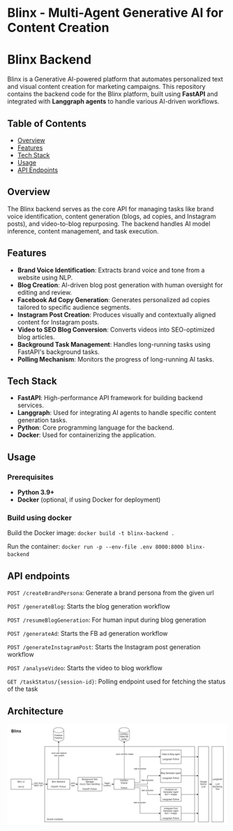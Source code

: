 # Blinx - Multi-Agent Generative AI for Content Creation

# Blinx Backend

Blinx is a Generative AI-powered platform that automates personalized text and visual content creation for marketing campaigns. This repository contains the backend code for the Blinx platform, built using **FastAPI** and integrated with **Langgraph agents** to handle various AI-driven workflows.

## Table of Contents
- [Overview](#overview)
- [Features](#features)
- [Tech Stack](#tech-stack)
- [Usage](#usage)
- [API Endpoints](#api-endpoints)


## Overview

The Blinx backend serves as the core API for managing tasks like brand voice identification, content generation (blogs, ad copies, and Instagram posts), and video-to-blog repurposing. The backend handles AI model inference, content management, and task execution.

## Features

- **Brand Voice Identification**: Extracts brand voice and tone from a website using NLP.
- **Blog Creation**: AI-driven blog post generation with human oversight for editing and review.
- **Facebook Ad Copy Generation**: Generates personalized ad copies tailored to specific audience segments.
- **Instagram Post Creation**: Produces visually and contextually aligned content for Instagram posts.
- **Video to SEO Blog Conversion**: Converts videos into SEO-optimized blog articles.
- **Background Task Management**: Handles long-running tasks using FastAPI's background tasks.
- **Polling Mechanism**: Monitors the progress of long-running AI tasks.

## Tech Stack

- **FastAPI**: High-performance API framework for building backend services.
- **Langgraph**: Used for integrating AI agents to handle specific content generation tasks.
- **Python**: Core programming language for the backend.
- **Docker**: Used for containerizing the application.

## Usage

### Prerequisites

- **Python 3.9+**
- **Docker** (optional, if using Docker for deployment)

### Build using docker
Build the Docker image:
`docker build -t blinx-backend .`

Run the container:
`docker run -p --env-file .env 8000:8000 blinx-backend`

## API endpoints
`POST /createBrandPersona`: Generate a brand persona from the given url

`POST /generateBlog`: Starts the blog generation workflow

`POST /resumeBlogGeneration`: For human input during blog generation

`POST /generateAd`: Starts the FB ad generation workflow

`POST /generateInstagramPost`: Starts the Instagram post generation workflow

`POST /analyseVideo`: Starts the video to blog workflow

`GET /taskStatus/{session-id}`: Polling endpoint used for fetching the status of the task

## Architecture

![architecture diagram](Blinx_userflow-System_Design_Architecture.jpg)
